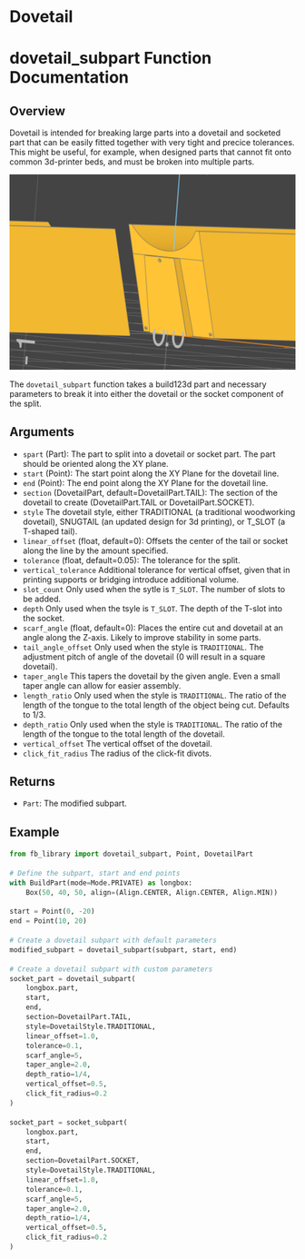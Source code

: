 # Dovetail

# dovetail_subpart Function Documentation

## Overview

Dovetail is intended for breaking large parts into a dovetail and socketed part that can be easily fitted together with very tight and precice tolerances. This might be useful, for example, when designed parts that cannot fit onto common 3d-printer beds, and must be broken into multiple parts.

![example of a part split into a dovetail and a socket](dovetail.png)

The `dovetail_subpart` function takes a build123d part and necessary parameters to break it into either the dovetail or the socket component of the split.

## Arguments

- `spart` (Part): The part to split into a dovetail or socket part. The part should be oriented along the XY plane.
- `start` (Point): The start point along the XY Plane for the dovetail line.
- `end` (Point): The end point along the XY Plane for the dovetail line.
- `section` (DovetailPart, default=DovetailPart.TAIL): The section of the dovetail to create (DovetailPart.TAIL or DovetailPart.SOCKET).
- `style` The dovetail style, either TRADITIONAL (a traditional woodworking dovetail), SNUGTAIL (an updated design for 3d printing), or T_SLOT (a T-shaped tail).
- `linear_offset` (float, default=0): Offsets the center of the tail or socket along the line by the amount specified.
- `tolerance` (float, default=0.05): The tolerance for the split.
- `vertical_tolerance` Additional tolerance for vertical offset, given that in printing supports or bridging introduce additional volume.
- `slot_count` Only used when the sytle is `T_SLOT`. The number of slots to be added.
- `depth` Only used when the tsyle is `T_SLOT`. The depth of the T-slot into the socket.
- `scarf_angle` (float, default=0): Places the entire cut and dovetail at an angle along the Z-axis. Likely to improve stability in some parts.
- `tail_angle_offset` Only used when the style is `TRADITIONAL`. The adjustment pitch of angle of the dovetail (0 will result in a square dovetail).
- `taper_angle` This tapers the dovetail by the given angle. Even a small taper angle can allow for easier assembly.
- `length_ratio` Only used when the style is `TRADITIONAL`. The ratio of the length of the tongue to the total length of the object being cut. Defaults to 1/3.
- `depth_ratio` Only used when the style is `TRADITIONAL`. The ratio of the length of the tongue to the total length of the dovetail.
- `vertical_offset` The vertical offset of the dovetail.
- `click_fit_radius` The radius of the click-fit divots.

## Returns

- `Part`: The modified subpart.

## Example

```python
from fb_library import dovetail_subpart, Point, DovetailPart

# Define the subpart, start and end points
with BuildPart(mode=Mode.PRIVATE) as longbox:
    Box(50, 40, 50, align=(Align.CENTER, Align.CENTER, Align.MIN))

start = Point(0, -20)
end = Point(10, 20)

# Create a dovetail subpart with default parameters
modified_subpart = dovetail_subpart(subpart, start, end)

# Create a dovetail subpart with custom parameters
socket_part = dovetail_subpart(
    longbox.part,
    start,
    end,
    section=DovetailPart.TAIL,
    style=DovetailStyle.TRADITIONAL,
    linear_offset=1.0,
    tolerance=0.1,
    scarf_angle=5,
    taper_angle=2.0,
    depth_ratio=1/4,
    vertical_offset=0.5,
    click_fit_radius=0.2
)

socket_part = socket_subpart(
    longbox.part,
    start,
    end,
    section=DovetailPart.SOCKET,
    style=DovetailStyle.TRADITIONAL,
    linear_offset=1.0,
    tolerance=0.1,
    scarf_angle=5,
    taper_angle=2.0,
    depth_ratio=1/4,
    vertical_offset=0.5,
    click_fit_radius=0.2
)
